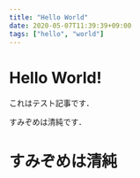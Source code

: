 ```yaml
---
title: "Hello World"
date: 2020-05-07T11:39:39+09:00
tags: ["hello", "world"]
---
```

# Hello World!
これはテスト記事です．

すみぞめは清純です．

# すみぞめは清純
